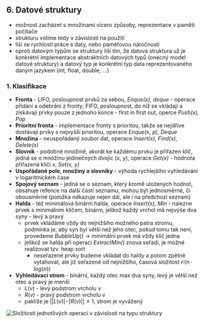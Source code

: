 ## 6. Datové struktury

- možnost zacházet s množinami vícero způsoby, reprezentace v paměti počítače
- strukturu volíme tedy v závislosti na použití
- liší se rychlostí práce s daty, nebo paměťovou náročností
- oproti datovým typům se struktury liší tím, že datová struktura už je konkrétní implementace abstraktních datových typů (onecný model datové struktury) a datový typ je konkrétní typ data reprezentovaného daným jazykem (int, float, double, ...)

### 1. Klasifikace

- **Fronta** - LIFO, posloupnost prvků za sebou, *Enque(x), deque* - operace přidání a odebrání z fronty; FIFO, posloupnost, do níž se vkládají a získávají prvky pouze z jednoho konce - first in first out, operce *Push(x), Pop*
- **Prioritní fronta** - implementace fronty s prioritou, takže se nejdříve dostávají prvky s nejvyšší prioritou, operace *Enque(x, p), Deque*
- **Množina** - neuspořádaný soubor dat, operace *Insert(x), Find(x), Delete(x)*
- **Slovník** - podobné množině, akorát ke každému prvku je přiřazen klíč, jedná se o množinu jedinečných dvojic (x, y), operace *Get(x)* - hodnota přiřazená klíči *x*, *Set(x, y)*
- **Uspořádané pole, množiny a slovníky** - výhoda rychlejšího vyhledávání v logaritmickém čase
- **Spojový seznam** - jedná se o seznam, který kromě uložených hodnot, obsahuje refence na další části seznamu, mohou být jednosměrné, či obousměrné (položka odkazuje nejen dál, ale i na předchozí seznam)
- **Halda** - též minimálová binární halda, operace *Insert(x), Min* - nalezne prvek s minimálním klíčem, binární, jelikož každý vrchol má nejvýše dva syny - levý a pravý
	- prvek vkládáme vždy do nejnižšího možného patra stromu, podmínka je, aby syn byl větší než jeho otec, pokud tomu tak není, provedeme *BubbleUp()* $\rightarrow$ minimální prvek má vždy klíč jedna
	- jelikož se halda při operaci *ExtractMin()* znova seřadí, je možné realizovat tzv. heap sort
		- neseřazené prvky budeme vkládat do haldy a potom zpětně vytahovat, ale již seřazené od nejnižšího, časová složitost $\mathcal{O}(n \cdot log(n))$
- **Vyhledávací strom** - binární, každý otec max dva syny, levý je větší než otec a pravý je menší
	- $L(v)$ - levý podstrom vrcholu v
	- $R(v)$ - pravý podstrom vrcholu v
	- pakliže je $||L(v)| - |R(v)|| \leq 1$, strom je vyvážený

![Složitosti jednotlivých operací v závislosti na typu struktury](./data.png)